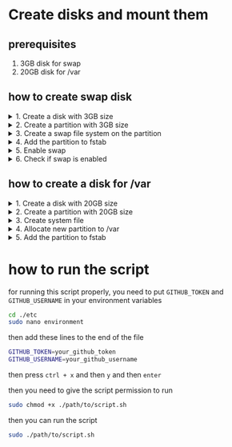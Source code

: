 # Create disks and mount them

## prerequisites

1. 3GB disk for swap
2. 20GB disk for /var

## how to create swap disk

<details>
  <summary>1. Create a disk with 3GB size</summary>
    this part is mostly done by your cloud provider
</details>
<details>
  <summary>2. Create a partition with 3GB size</summary>
    If the disk is not yet partitioned, you'll need to create a partition on it. Use fdisk or another partitioning tool to create the partition.

```bash
sudo fdisk /dev/sdx
```

Follow the interactive prompts to create a partition, and set its type to 'Linux swap' (usually type code 82).
</details>


<details>
  <summary>3. Create a swap file system on the partition</summary>
    After creating the partition, you'll need to create a swap file system on it.

```bash
sudo mkswap /dev/sdx1
```

</details>


<details>
  <summary>4. Add the partition to fstab</summary>
    After creating the swap file system, you'll need to add an entry to /etc/fstab so that the system will use the partition for swap each time it boots.

```bash
sudo nano /etc/fstab
```

Add the following line to the end of the file:

```bash
/dev/sdx1 swap swap defaults 0 0
```

</details>


<details>
  <summary>5. Enable swap</summary>
    After adding the entry to /etc/fstab, you'll need to enable the swap partition.

```bash
sudo swapon -a
```

</details>


<details>
  <summary>6. Check if swap is enabled</summary>
    After enabling the swap partition, you can verify that it's enabled by checking the output of the command swapon -s.

```bash
sudo swapon -s
```

</details>

## how to create a disk for /var

<details>
  <summary>1. Create a disk with 20GB size</summary>
    this part is mostly done by your cloud provider
</details>

<details>
  <summary>2. Create a partition with 20GB size</summary>
    If the disk is not yet partitioned, you'll need to create a partition on it. Use fdisk or another partitioning tool to create the partition.

```bash
sudo fdisk /dev/sdx
```

Follow the interactive prompts to create a partition, and set its type to 'LVM' (usually type code 30, we need `t` for
that).
</details>

<details>
<summary>3. Create system file</summary>

We need to give a system file to the partition

```bash
sudo mkfs.ext4 /dev/sdx1
```

</details>

<details>
<summary>4. Allocate new partition to /var </summary>

```bash
sudo mount /dev/sdx1 /var
```

</details>

<details>
<summary>5. Add the partition to fstab</summary>
    After creating the swap file system, you'll need to add an entry to /etc/fstab so that the system will use the partition for swap each time it boots.

```bash
sudo nano /etc/fstab
```

Add the following line to the end of the file:

```bash
/dev/sdx1 /var ext4 defaults 0 0
```

and finally run this command

```bash
sudo mount -a
sudo reboot
```

</details>

# how to run the script

for running this script properly, you need to put `GITHUB_TOKEN` and `GITHUB_USERNAME` in your environment variables

```bash
cd ./etc
sudo nano environment
```

then add these lines to the end of the file

```bash
GITHUB_TOKEN=your_github_token
GITHUB_USERNAME=your_github_username
```

then press `ctrl + x` and then `y` and then `enter`

then you need to give the script permission to run

```bash
sudo chmod +x ./path/to/script.sh
```

then you can run the script

```bash
sudo ./path/to/script.sh
```

